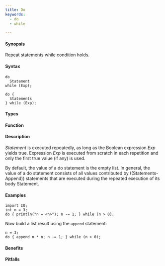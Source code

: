 ```yaml
---
title: Do
keywords:
  - do
  - while

---
```


#### Synopsis

Repeat statements while condition holds.

#### Syntax

```rascal
do 
  Statement 
while (Exp);

do {
  Statements
} while (Exp);
```

#### Types

#### Function

#### Description

_Statement_ is executed repeatedly, as long as the Boolean expression _Exp_ yields true. 
Expression _Exp_ is executed from scratch in each repetition and only the first true value (if any) is used.

By default, the value of a do statement is the empty list. 
In general, the value of a do statement consists of all values contributed by ((Statements-Append)) statements 
that are executed during the repeated execution of its body Statement.

#### Examples

```rascal-shell
import IO;
int n = 3;
do { println("n = <n>"); n -= 1; } while (n > 0);
```
Now build a list result using the `append` statement:
```rascal-shell,continue
n = 3;
do { append n * n; n -= 1; } while (n > 0);
```

#### Benefits

#### Pitfalls

